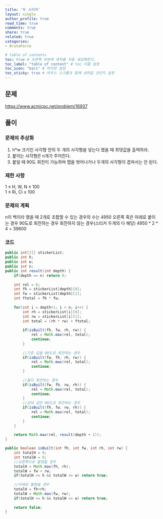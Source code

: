```yaml
---
title: '두 스티커'
layout: single
author_profile: true
read_time: true
comments: true
share: true
related: true
categories:
- BruteForce

# table of contents
toc: true # 오른쪽 부분에 목차를 자동 생성해준다.
toc_label: "table of content" # toc 이름 설정
toc_icon: "bars" # 아이콘 설정
toc_sticky: true # 마우스 스크롤과 함께 내려갈 것인지 설정
---
```


## 문제
<a href="https://www.acmicpc.net/problem/16937" target="_blank">https://www.acmicpc.net/problem/16937</a>

## 풀이
### 문제의 추상화
1. h*w 크기인 사각형 안의 두 개의 사각형을 넣는다 했을 때 최댓값을 출력하라.
2. 붙이는 사각형은 n개가 주어진다.
3. 붙일 때 90도 회전이 가능하며 맵을 벗어나거나 두개의 사각형이 겹쳐서는 안 된다.

### 제한 사항
1 ≤ H, W, N ≤ 100  
1 ≤ Ri, Ci ≤ 100

### 문제의 계획
n이 백이라 했을 때 2개로 조합할 수 있는 경우의 수는 4950
오른쪽 혹은 아래로 붙이는 경우
90도로 회전하는 경우 회전하지 않는 경우(스티커 두개의 다 해당)
4950 * 2 * 4 = 39600

### 코드
```java
public int[][] stickerList;
public int h;
public int w;
public int n;
public int result(int depth) {
    if(depth == n) return 0;
    
    int rel = 0;
    int fh = stickerList[depth][0];
    int fw = stickerList[depth][1];
    int ftotal = fh * fw;
    
    for(int i = depth+1; i < n; i++) {
        int rh = stickerList[i][0];
        int rw = stickerList[i][1];
        int total = (rh * rw) + ftotal;
        
        if(isBuilt(fh, fw, rh, rw)) {
            rel = Math.max(rel, total);
            continue;
        }
        
        //기준 값을 90도로 회전하는 경우
        if(isBuilt(fw, fh, rh, rw)) {
            rel = Math.max(rel, total);
            continue;
        }
        
        //둘다 회전하는 경우
        if(isBuilt(fw, fh, rw, rh)) {
            rel = Math.max(rel, total);
            continue;
        }
        //상대 값만 90도로 회전하는 경우
        if(isBuilt(fh, fw, rw, rh)) {
            rel = Math.max(rel, total);
            continue;
        }
    }
    
    return Math.max(rel, result(depth + 1));
}

public boolean isBuilt(int fh, int fw, int rh, int rw) {
    int totalH = 0;
    int totalW = 0;
    //오른쪽으로 붙였을 경우
    totalH = Math.max(fh, rh);
    totalW = fw + rw;
    if(totalH <= h && totalW <= w) return true;
    
    //아래로 붙였을 경우
    totalH = fh+rh;
    totalW = Math.max(fw, rw);
    if(totalH <= h && totalW <= w) return true;
    
    return false;
}
```